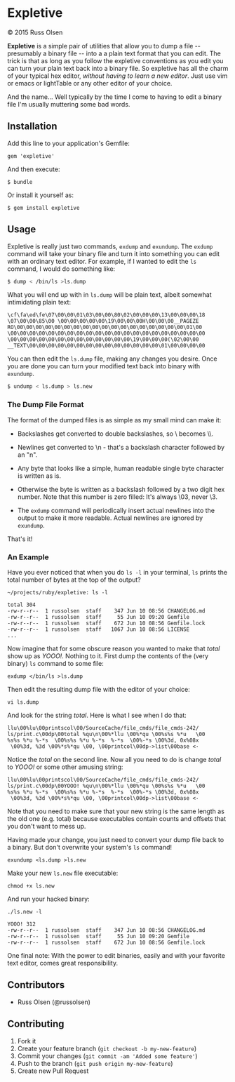 # Expletive


&copy; 2015 Russ Olsen

**Expletive** is a simple pair of utilities that allow you to dump a file -- presumably a binary file -- into a 
a plain text format that you can edit. The trick is that as long as you follow the expletive conventions as
you edit you can turn your plain text back into a binary file. So expletive has all the charm of your typical
hex editor, *without having to learn a new editor*. Just use vim or emacs or lightTable or any other editor
of your choice.

And the name... Well typically by the time I come to having to edit a binary file I'm usually muttering some bad words.

## Installation

Add this line to your application's Gemfile:

    gem 'expletive'

And then execute:

    $ bundle

Or install it yourself as:

    $ gem install expletive

## Usage

Expletive is really just two commands, `exdump` and `exundump`. The `exdump` command will take your binary file and
turn it into something you can edit with an ordinary text editor. For example, if I wanted to
edit the `ls` command, I would do something like:

```sh
$ dump < /bin/ls >ls.dump
```

What you will end up with in `ls.dump` will be plain text, albeit somewhat intimidating plain text:

    \cf\fa\ed\fe\07\00\00\01\03\00\00\80\02\00\00\00\13\00\00\00\18
    \07\00\00\85\00 \00\00\00\00\00\19\00\00\00H\00\00\00__PAGEZE
    RO\00\00\00\00\00\00\00\00\00\00\00\00\00\00\00\00\00\00\01\00
    \00\00\00\00\00\00\00\00\00\00\00\00\00\00\00\00\00\00\00\00\00
    \00\00\00\00\00\00\00\00\00\00\00\00\00\19\00\00\00(\02\00\00
    __TEXT\00\00\00\00\00\00\00\00\00\00\00\00\00\00\01\00\00\00\00

 
You can then edit the `ls.dump` file, making any changes you desire. Once you are
done you can turn your modified text back into binary with `exundump`.


```sh
$ undump < ls.dump > ls.new
```

### The Dump File Format

The format of the dumped files is as simple as my small mind can make it:

* Backslashes get converted to double backslashes, so \ becomes \\\\.

* Newlines get converted to \n - that's a backslash character followed by an "n".

* Any byte that looks like a simple, human readable single byte character is written as is.

* Otherwise the byte is written as a backslash followed by a two digit hex number. Note
that this number is zero filled: It's always \03, never \3.

* The `exdump` command will periodically insert actual newlines into the output to make
it more readable. Actual newlines are ignored by `exundump`.

That's it!

### An Example

Have you ever noticed that when you do `ls -l` in your terminal, `ls` prints
the total number of bytes at the top of the output?

```shell
~/projects/ruby/expletive: ls -l

total 304
-rw-r--r--  1 russolsen  staff    347 Jun 10 08:56 CHANGELOG.md
-rw-r--r--  1 russolsen  staff     55 Jun 10 09:20 Gemfile
-rw-r--r--  1 russolsen  staff    672 Jun 10 08:56 Gemfile.lock
-rw-r--r--  1 russolsen  staff   1067 Jun 10 08:56 LICENSE
...
```

Now imagine that for some obscure reason you wanted to make that
*total* show up as *YOOO!*. Nothing to it. First dump the contents
of the (very binary) `ls` command to some file:

```shell
exdump </bin/ls >ls.dump
```

Then edit the resulting dump file with the editor of your choice:

```shell
vi ls.dump
```

And look for the string *total*. Here is what I see when I do that:

    llu\00%lu\00printscol\00/SourceCache/file_cmds/file_cmds-242/
    ls/print.c\00dp\00total %qu\n\00%*llu \00%*qu \00%s%s %*u   \00
    %s%s %*u %-*s  \00%s%s %*u %-*s  %-*s  \00%-*s \00%3d, 0x%08x
     \00%3d, %3d \00%*s%*qu \00, \00printcol\00dp->list\00base <·

Notice the *total* on the second line. Now all you need to do is
change *total* to *YOOO!* or some other amusing string:

    llu\00%lu\00printscol\00/SourceCache/file_cmds/file_cmds-242/
    ls/print.c\00dp\00YOOO! %qu\n\00%*llu \00%*qu \00%s%s %*u   \00
    %s%s %*u %-*s  \00%s%s %*u %-*s  %-*s  \00%-*s \00%3d, 0x%08x
     \00%3d, %3d \00%*s%*qu \00, \00printcol\00dp->list\00base <·


Note that you need to make sure that your new string is the same length as the
old one (e.g. total) because executables contain counts and offsets
that you don't want to mess up.

Having made your change, you just need to convert your dump file back
to a binary. But don't overwrite your system's `ls` command!

```shell
exundump <ls.dump >ls.new
```

Make your new `ls.new` file executable:

```shell
chmod +x ls.new
```

And run your hacked binary:

```shell
./ls.new -l

YOOO! 312
-rw-r--r--  1 russolsen  staff    347 Jun 10 08:56 CHANGELOG.md
-rw-r--r--  1 russolsen  staff     55 Jun 10 09:20 Gemfile
-rw-r--r--  1 russolsen  staff    672 Jun 10 08:56 Gemfile.lock

```

One final note: With the power to edit binaries, easily and with your favorite text editor,
comes great responsibility.

## Contributors

* Russ Olsen (@russolsen)

## Contributing

1. Fork it
2. Create your feature branch (`git checkout -b my-new-feature`)
3. Commit your changes (`git commit -am 'Added some feature'`)
4. Push to the branch (`git push origin my-new-feature`)
5. Create new Pull Request
